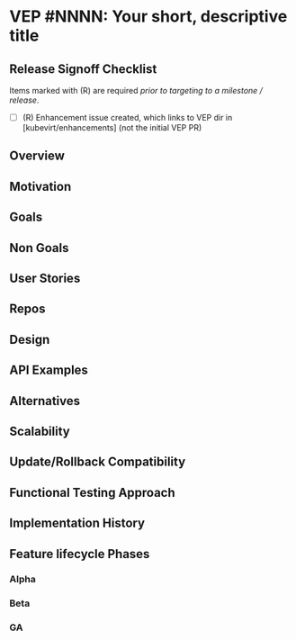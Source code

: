 # VEP #NNNN: Your short, descriptive title

## Release Signoff Checklist

Items marked with (R) are required *prior to targeting to a milestone / release*.

- [ ] (R) Enhancement issue created, which links to VEP dir in [kubevirt/enhancements] (not the initial VEP PR)

## Overview

<!--
Provide a brief overview of the topic)
-->

## Motivation

<!--
Why this enhancement is important
-->

## Goals

<!--
The desired outcome
-->

## Non Goals

<!--
Why this enhancement is important Limitations to the scope of the design
<!--

## Definition of Users

<!--
Who is this feature set intended for
-->

## User Stories

<!--
List of user stories this design aims to solve
-->

## Repos

<!--
List of repose this design impacts
-->

## Design

<!--
This should be brief and concise. We want just enough to get the point across
-->

## API Examples

<!--
Tangible API examples used for discussion
-->

## Alternatives

<!--
Outline any alternative designs that have been considered)
-->

## Scalability

<!--
Overview of how the design scales)
-->

## Update/Rollback Compatibility

<!--
Does this impact update compatibility and how?)
-->

## Functional Testing Approach

<!--
An overview on the approaches used to functional test this design)
-->

## Implementation History

<!--
For example:
01-02-1921: Implemented mechanism for doing great stuff. PR: <LINK>.
03-04-1922: Added support for doing even greater stuff. PR: <LINK>.
-->

## Feature lifecycle Phases

<!--
How and when will the feature progress through the Alpha, Beta and GA lifecycle phases

Refer to https://github.com/kubevirt/community/blob/main/design-proposals/feature-lifecycle.md#releases for more details
-->

### Alpha

### Beta

### GA
